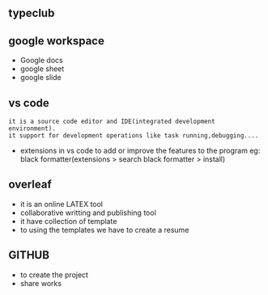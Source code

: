 ## typeclub
## google workspace
* Google docs
* google sheet
* google slide
## vs code
    it is a source code editor and IDE(integrated development environment).
    it support for development operations like task running,debugging....
  * extensions in vs code
     to add or improve the features to the program
     eg: black formatter(extensions > search black formatter > install)
## overleaf
  * it is an online LATEX tool
  * collaborative writting and publishing tool
  * it have collection of template 
  * to using the templates we have to create a resume
## GITHUB
  * to create the project
  * share works

    
